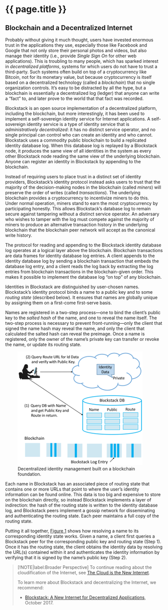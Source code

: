 # {{ page.title }}

## Blockchain and a Decentralized Internet

Probably without giving it much thought, users have invested enormous
trust in the applications they use, especially those like Facebook and
Google that not only store their personal photos and videos, but also
manage their identity (i.e., provide *Single Sign On* for other web
applications). This is troubling to many people, which has sparked
interest in *decentralized platforms*, systems for which users do not
have to trust a third-party. Such systems often build on top of a
cryptocurrency like Bitcoin, not for its monetary value, but because
cryptocurrency is itself based on a decentralized technology (called a
*blockchain*) that no single organization controls. It’s easy to be
distracted by all the hype, but a blockchain is essentially a
decentralized log (ledger) that anyone can write a “fact” to, and
later prove to the world that that fact was recorded.

Blockstack is an open source implementation of a decentralized
platform, including the blockchain, but more interestingly, it has
been used to implement a self-sovereign identity service for Internet
applications.  A self-sovereign identity service is a type of identity
service that is *administratively decentralized*: it has no distinct
service operator, and no single principal can control who can create
an identity and who cannot.  Blockstack uses a commodity public
blockchain to build a replicated identity database log.  When this
database log is replayed by a Blockstack node, it produces the same
view of all identities in the system as every other Blockstack node
reading the same view of the underlying blockchain.  Anyone can
register an identity in Blockstack by appending to the blockchain.

Instead of requiring users to place trust in a distinct set of
identity providers, Blockstack’s identity protocol instead asks users
to trust that the majority of the decision-making nodes in the
blockchain (called *miners*) will preserve the order of writes (called
*transactions*).  The underlying blockchain provides a cryptocurrency
to incentivize miners to do this. Under normal operation, miners stand
to earn the most cryptocurrency by participating honestly.  This
allows Blockstack’s database log to remain secure against tampering
without a distinct service operator.  An adversary who wishes to
tamper with the log must compete against the majority of miners to
produce an alternative transaction history in the underlying
blockchain that the blockchain peer network will accept as the
canonical write history.

The protocol for reading and appending to the Blockstack identity
database log operates at a logical layer above the blockchain.
Blockchain transactions are data frames for identity database log
entries.  A client appends to the identity database log by sending a
blockchain transaction that embeds the database log entry, and a
client reads the log back by extracting the log entries from
blockchain transactions in the blockchain-given order.  This makes it
possible to implement the database log “on top” of any blockchain.

Identities in Blockstack are distinguished by user-chosen names.
Blockstack’s identity protocol binds a name to a public key and to
some *routing state* (described below).  It ensures that names are
globally unique by assigning them on a first-come first-serve basis.

Names are registered in a two-step process—one to bind the client’s
public key to the *salted hash* of the name, and one to reveal the
name itself.  The two-step process is necessary to prevent
front-running—only the client that signed the name hash may reveal the
name, and only the client that calculated the salted hash can reveal
the preimage.  Once a name is registered, only the owner of the name’s
private key can transfer or revoke the name, or update its routing
state.

<figure class="line">
	<a id="blockstack"></a>
	<img src="figures/blockchain/Slide1.png" width="400px"/>
	<figcaption>Decentralized identity management built on a 
	blockchain foundation.</figcaption>
</figure>

Each name in Blockstack has an associated piece of routing state that
contains one or more URLs that point to where the user’s identity
information can be found online.  This data is too big and expensive
to store on the blockchain directly, so instead Blockstack implements
a layer of indirection: the hash of the routing state is written to
the identity database log, and Blockstack peers implement a gossip
network for disseminating and authenticating the routing state.  Each
peer maintains a full copy of the routing state.

Putting it all together, [Figure 1](#blockstack) shows how resolving a
name to its corresponding identity state works. Given a name, a client
first queries a Blockstack peer for the corresponding public key and
routing state (Step 1). Once it has the routing state, the client
obtains the identity data by resolving the URL(s) contained within it
and authenticates the identity information by verifying that it is signed
by the name’s public key (Step 2).

> [!NOTE|label:Broader Perspective]
> To continue reading about the cloudification of the Internet, see 
> [The Cloud is the New Internet](../applications/trend.md). 
>
> To learn more about Blockstack and decentralizing the Internet, we 
> recommend:
> * [Blockstack: A New Internet for Decentralized Applications](https://blockstack.org/whitepaper.pdf), October 2017. 
